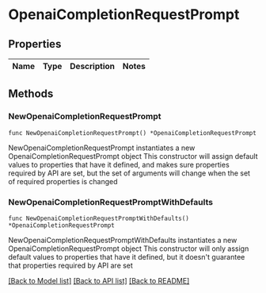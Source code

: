 # OpenaiCompletionRequestPrompt

## Properties

Name | Type | Description | Notes
------------ | ------------- | ------------- | -------------

## Methods

### NewOpenaiCompletionRequestPrompt

`func NewOpenaiCompletionRequestPrompt() *OpenaiCompletionRequestPrompt`

NewOpenaiCompletionRequestPrompt instantiates a new OpenaiCompletionRequestPrompt object
This constructor will assign default values to properties that have it defined,
and makes sure properties required by API are set, but the set of arguments
will change when the set of required properties is changed

### NewOpenaiCompletionRequestPromptWithDefaults

`func NewOpenaiCompletionRequestPromptWithDefaults() *OpenaiCompletionRequestPrompt`

NewOpenaiCompletionRequestPromptWithDefaults instantiates a new OpenaiCompletionRequestPrompt object
This constructor will only assign default values to properties that have it defined,
but it doesn't guarantee that properties required by API are set


[[Back to Model list]](../README.md#documentation-for-models) [[Back to API list]](../README.md#documentation-for-api-endpoints) [[Back to README]](../README.md)


